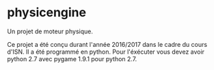 # physicengine
Un projet de moteur physique.

Ce projet a été conçu durant l'année 2016/2017 dans le cadre du cours d'ISN. 
Il a été programmé en python. 
Pour l'éxécuter vous devez avoir python 2.7 avec pygame 1.9.1 pour python 2.7.
